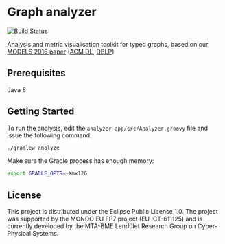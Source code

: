 # Graph analyzer

[![Build Status](https://travis-ci.org/FTSRG/graph-analyzer.svg)](https://travis-ci.org/FTSRG/graph-analyzer)

Analysis and metric visualisation toolkit for typed graphs, based on our [MODELS 2016 paper](https://inf.mit.bme.hu/sites/default/files/publications/models2016-metrics.pdf) ([ACM DL](https://dl.acm.org/citation.cfm?id=2976786), [DBLP](https://dblp.uni-trier.de/rec/html/conf/models/SzarnyasKSV16)).

## Prerequisites

Java 8

## Getting Started

To run the analysis, edit the `analyzer-app/src/Analyzer.groovy` file and issue the following command:

```bash
./gradlew analyze
```

Make sure the Gradle process has enough memory:

```bash
export GRADLE_OPTS=-Xmx12G
```

## License

This project is distributed under the Eclipse Public License 1.0. The project was supported by the MONDO EU FP7 project (EU ICT-611125) and is currently developed by the MTA-BME Lendület Research Group on Cyber-Physical Systems.
